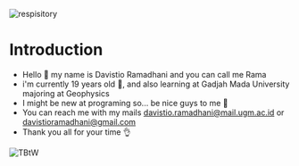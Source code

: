 ![respisitory](https://user-images.githubusercontent.com/88581302/188654452-e4818bb6-93f2-4e19-b5d7-c74483c23829.gif)
# Introduction
- Hello 👋 my name is Davistio Ramadhani and you can call me Rama
- i'm currently 19 years old 🎉, and also learning at Gadjah Mada University majoring at Geophysics 
- I might be new at programing so... be nice guys to me 🙂
- You can reach me with my mails davistio.ramadhani@mail.ugm.ac.id or davistioramadhani@gmail.com
- Thank you all for your time 👌


![TBtW](https://user-images.githubusercontent.com/88581302/188685492-02f5b2ce-d86d-491b-ad8d-de344f9de7f4.gif)

<!---
davistioramadhani/davistioramadhani is a ✨ special ✨ repository because its `README.md` (this file) appears on your GitHub profile.
You can click the Preview link to take a look at your changes.
--->
